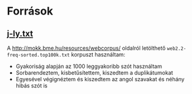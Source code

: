 # Források

## [j-ly.txt](j-ly.txt)

A http://mokk.bme.hu/resources/webcorpus/ oldalról letölthető `web2.2-freq-sorted.top100k.txt` korpuszt használtam:
* Gyakoriság alapján az 1000 leggyakoribb szót használtam
* Sorbarendeztem, kisbetűsítettem, kiszedtem a duplikátumokat
* Egyesével végignéztem és kiszedtem az angol szavakat és néhány hibás szót is
